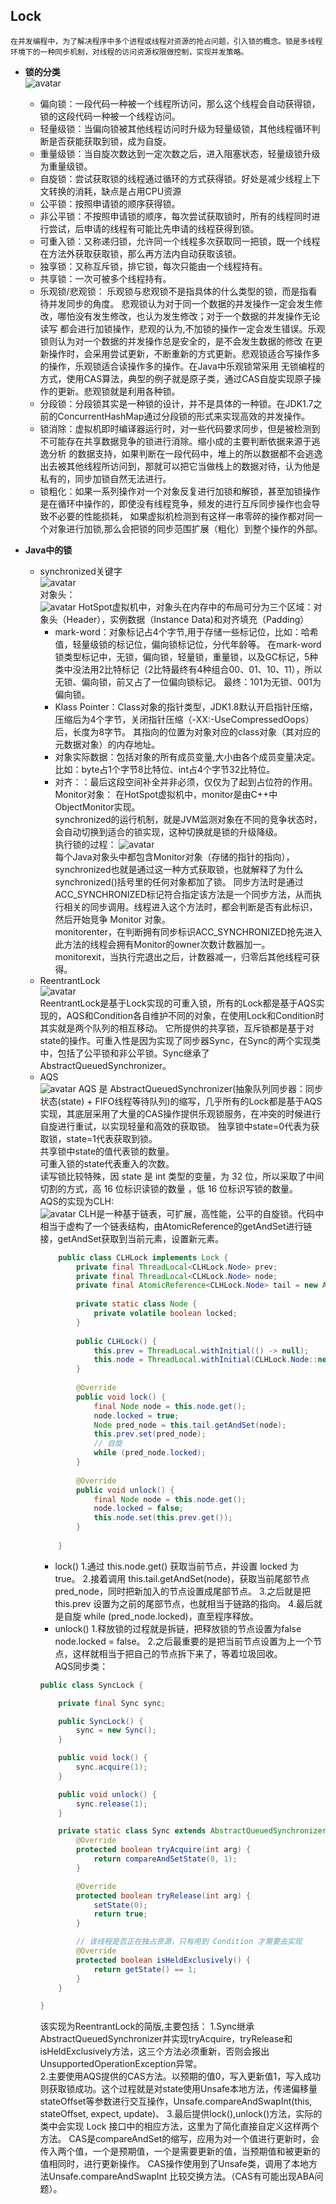 ## Lock
    在并发编程中，为了解决程序中多个进程或线程对资源的抢占问题，引入锁的概念。锁是多线程环境下的一种同步机制，对线程的访问资源权限做控制，实现并发策略。
+ **锁的分类**   
    ![avatar](https://github.com/NPFDamon/Study/blob/main/src/main/resources/io/lock.png)  
    + 偏向锁：一段代码一种被一个线程所访问，那么这个线程会自动获得锁，锁的这段代码一种被一个线程访问。   
    + 轻量级锁：当偏向锁被其他线程访问时升级为轻量级锁，其他线程循环判断是否获能获取到锁，成为自旋。  
    + 重量级锁：当自旋次数达到一定次数之后，进入阻塞状态，轻量级锁升级为重量级锁。    
    + 自旋锁：尝试获取锁的线程通过循环的方式获得锁。好处是减少线程上下文转换的消耗，缺点是占用CPU资源   
    + 公平锁：按照申请锁的顺序获得锁。   
    + 非公平锁：不按照申请锁的顺序，每次尝试获取锁时，所有的线程同时进行尝试，后申请的线程有可能比先申请的线程获得到锁。   
    + 可重入锁：又称递归锁，允许同一个线程多次获取同一把锁，既一个线程在方法外获取获取锁，那么再方法内自动获取该锁。   
    + 独享锁：又称互斥锁，排它锁，每次只能由一个线程持有。   
    + 共享锁：一次可被多个线程持有。   
    + 乐观锁/悲观锁： 乐观锁与悲观锁不是指具体的什么类型的锁，而是指看待并发同步的角度。
        悲观锁认为对于同一个数据的并发操作一定会发生修改，哪怕没有发生修改，也认为发生修改；对于一个数据的并发操作无论读写
        都会进行加锁操作，悲观的认为,不加锁的操作一定会发生错误。乐观锁则认为对一个数据的并发操作总是安全的，是不会发生数据的修改
        在更新操作时，会采用尝试更新，不断重新的方式更新。悲观锁适合写操作多的操作，乐观锁适合读操作多的操作。在Java中乐观锁常采用
        无锁编程的方式，使用CAS算法，典型的例子就是原子类，通过CAS自旋实现原子操作的更新。悲观锁就是利用各种锁。   
    + 分段锁：分段锁其实是一种锁的设计，并不是具体的一种锁。在JDK1.7之前的ConcurrentHashMap通过分段锁的形式来实现高效的并发操作。   
    + 锁消除：虚拟机即时编译器运行时，对一些代码要求同步，但是被检测到不可能存在共享数据竞争的锁进行消除。缩小成的主要判断依据来源于逃逸分析
    的数据支持，如果判断在一段代码中，堆上的所以数据都不会逃逸出去被其他线程所访问到，那就可以把它当做栈上的数据对待，认为他是私有的，同步加锁自然无法进行。   
    + 锁粗化：如果一系列操作对一个对象反复进行加锁和解锁，甚至加锁操作是在循环中操作的，即使没有线程竞争，频发的进行互斥同步操作也会导致不必要的性能损耗，
    如果虚拟机检测到有这样一串零碎的操作都对同一个对象进行加锁,那么会把锁的同步范围扩展（粗化）到整个操作的外部。
    
+ **Java中的锁**   
    + synchronized关键字   
        ![avatar](https://github.com/NPFDamon/Study/blob/main/src/main/resources/io/synchronized.png)   
        对象头：   
        ![avatar](https://github.com/NPFDamon/Study/blob/main/src/main/resources/io/header.png) 
        HotSpot虚拟机中，对象头在内存中的布局可分为三个区域：对象头（Header），实例数据（Instance Data)和对齐填充（Padding）   
        * mark-word：对象标记占4个字节,用于存储一些标记位，比如：哈希值，轻量级锁的标记位，偏向锁标记位，分代年龄等。
        在mark-word锁类型标记中，无锁，偏向锁，轻量锁，重量锁，以及GC标记，5种类中没法用2比特标记（2比特最终有4种组合00、01、10、11），所以无锁、偏向锁，前又占了一位偏向锁标记。
        最终：101为无锁、001为偏向锁。   
        * Klass Pointer：Class对象的指针类型，JDK1.8默认开启指针压缩，压缩后为4个字节，关闭指针压缩（-XX:-UseCompressedOops）后，长度为8字节。
        其指向的位置为对象对应的class对象（其对应的元数据对象）的内存地址。   
        * 对象实际数据：包括对象的所有成员变量,大小由各个成员变量决定。比如：byte占1个字节8比特位、int占4个字节32比特位。   
        * 对齐：：最后这段空间补全并非必须，仅仅为了起到占位符的作用。   
        Monitor对象：
        在HotSpot虚拟机中，monitor是由C++中ObjectMonitor实现。   
        synchronized的运行机制，就是JVM监测对象在不同的竞争状态时，会自动切换到适合的锁实现，这种切换就是锁的升级降级。   
        执行锁的过程：
        ![avatar](https://github.com/NPFDamon/Study/blob/main/src/main/resources/io/synchronized_lock.png)    
        每个Java对象头中都包含Monitor对象（存储的指针的指向），synchronized也就是通过这一种方式获取锁，也就解释了为什么synchronized()括号里的任何对象都加了锁。
        同步方法时是通过ACC_SYNCHRONIZED标记符合指定该方法是一个同步方法，从而执行相关的同步调用。线程进入这个方法时，都会判断是否有此标识，然后开始竞争 Monitor 对象。   
        monitorenter，在判断拥有同步标识ACC_SYNCHRONIZED抢先进入此方法的线程会拥有Monitor的owner次数计数器加一。
        monitorexit，当执行完退出之后，计数器减一，归零后其他线程可获得。 
    + ReentrantLock   
        ![avatar](https://github.com/NPFDamon/Study/blob/main/src/main/resources/io/reentrantLock_plus.png)      
        ReentrantLock是基于Lock实现的可重入锁，所有的Lock都是基于AQS实现的，AQS和Condition各自维护不同的对象，在使用Lock和Condition时其实就是两个队列的相互移动。
        它所提供的共享锁，互斥锁都是基于对state的操作。可重入性是因为实现了同步器Sync，在Sync的两个实现类中，包括了公平锁和非公平锁。Sync继承了AbstractQueuedSynchronizer。
    + AQS   
        ![avatar](https://github.com/NPFDamon/Study/blob/main/src/main/resources/io/aqs.png)
        AQS 是 AbstractQueuedSynchronizer(抽象队列同步器：同步状态(state) + FIFO线程等待队列)的缩写，几乎所有的Lock都是基于AQS实现，其底层采用了大量的CAS操作提供乐观锁服务，在冲突的时候进行自旋进行重试，以实现轻量和高效的获取锁。
        独享锁中state=0代表为获取锁，state=1代表获取到锁。   
        共享锁中state的值代表锁的数量。   
        可重入锁的state代表重入的次数。   
        读写锁比较特殊，因 state 是 int 类型的变量，为 32 位，所以采取了中间切割的方式，高 16 位标识读锁的数量 ，低 16 位标识写锁的数量。    
        AQS的实现为CLH:   
        ![avatar](https://github.com/NPFDamon/Study/blob/main/src/main/resources/io/clh.png) 
        CLH是一种基于链表，可扩展，高性能，公平的自旋锁。代码中相当于虚构了一个链表结构，由AtomicReference的getAndSet进行链接，getAndSet获取到当前元素，设置新元素。     
        ```java
            public class CLHLock implements Lock {
                private final ThreadLocal<CLHLock.Node> prev;
                private final ThreadLocal<CLHLock.Node> node;
                private final AtomicReference<CLHLock.Node> tail = new AtomicReference<>(new CLHLock.Node());
            
                private static class Node {
                    private volatile boolean locked;
                }
            
                public CLHLock() {
                    this.prev = ThreadLocal.withInitial(() -> null);
                    this.node = ThreadLocal.withInitial(CLHLock.Node::new);
                }
            
                @Override
                public void lock() {
                    final Node node = this.node.get();
                    node.locked = true;
                    Node pred_node = this.tail.getAndSet(node);
                    this.prev.set(pred_node);
                    // 自旋
                    while (pred_node.locked);
                }
            
                @Override
                public void unlock() {
                    final Node node = this.node.get();
                    node.locked = false;
                    this.node.set(this.prev.get());
                }
            
            }
        ```
        * lock()
        1.通过 this.node.get() 获取当前节点，并设置 locked 为 true。
        2.接着调用 this.tail.getAndSet(node)，获取当前尾部节点 pred_node，同时把新加入的节点设置成尾部节点。
        3.之后就是把 this.prev 设置为之前的尾部节点，也就相当于链路的指向。
        4.最后就是自旋 while (pred_node.locked)，直至程序释放。
        * unlock()
        1.释放锁的过程就是拆链，把释放锁的节点设置为false node.locked = false。
        2.之后最重要的是把当前节点设置为上一个节点，这样就相当于把自己的节点拆下来了，等着垃圾回收。   
        AQS同步类：
        ```java
        public class SyncLock {
        
            private final Sync sync;
        
            public SyncLock() {
                sync = new Sync();
            }
        
            public void lock() {
                sync.acquire(1);
            }
        
            public void unlock() {
                sync.release(1);
            }
        
            private static class Sync extends AbstractQueuedSynchronizer {
                @Override
                protected boolean tryAcquire(int arg) {
                    return compareAndSetState(0, 1);
                }
        
                @Override
                protected boolean tryRelease(int arg) {
                    setState(0);
                    return true;
                }
        
                // 该线程是否正在独占资源，只有用到 Condition 才需要去实现
                @Override
                protected boolean isHeldExclusively() {
                    return getState() == 1;
                }
            }
        
        }
        ```
      该实现为ReentrantLock的简版,主要包括：
      1.Sync继承AbstractQueuedSynchronizer并实现tryAcquire，tryRelease和isHeldExclusively方法，这三个方法必须重新，否则会报出UnsupportedOperationException异常。   
      2.主要使用AQS提供的CAS方法。以预期的值0，写入更新值1，写入成功则获取锁成功。这个过程就是对state使用Unsafe本地方法，传递偏移量stateOffset等参数进行交互操作，Unsafe.compareAndSwapInt(this, stateOffset, expect, update)、
      3.最后提供lock(),unlock()方法，实际的类中会实现 Lock 接口中的相应方法，这里为了简化直接自定义这样两个方法。
      CAS是compareAndSet的缩写，应用为对一个值进行更新时，会传入两个值，一个是预期值，一个是需要更新的值，当预期值和被更新的值相同时，进行更新操作。
      CAS操作使用到了Unsafe类，调用了本地方法Unsafe.compareAndSwapInt 比较交换方法。（CAS有可能出现ABA问题）。
      

    
